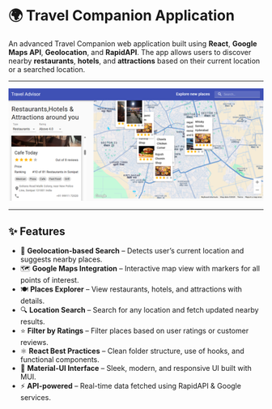# 🌍 Travel Companion Application

An advanced Travel Companion web application built using **React**, **Google Maps API**, **Geolocation**, and **RapidAPI**. The app allows users to discover nearby **restaurants**, **hotels**, and **attractions** based on their current location or a searched location.


---
![image alt](https://github.com/learnercoder1310/Travel-advisor/blob/5bd86432ef35b0a246944361298ee44cb19c71b2/output/travel2.png)


---


## ✨ Features

- 📍 **Geolocation-based Search** – Detects user’s current location and suggests nearby places.
- 🗺️ **Google Maps Integration** – Interactive map view with markers for all points of interest.
- 🍽️ **Places Explorer** – View restaurants, hotels, and attractions with details.
- 🔍 **Location Search** – Search for any location and fetch updated nearby results.
- ⭐ **Filter by Ratings** – Filter places based on user ratings or customer reviews.
- ⚛️ **React Best Practices** – Clean folder structure, use of hooks, and functional components.
- 🎨 **Material-UI Interface** – Sleek, modern, and responsive UI built with MUI.
- ⚡ **API-powered** – Real-time data fetched using RapidAPI & Google services.



